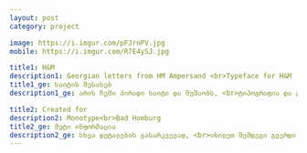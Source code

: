 ```yaml
---
layout: post
category: project

image: https://i.imgur.com/pFJrnPV.jpg
mobile: https://i.imgur.com/R7E4ySJ.jpg

title1: H&M
description1: Georgian letters from HM Ampersand <br>Typeface for H&M
title1_ge: საიტის შესახებ
description1_ge: არის ჩემი პირადი საიტი და მუშაობს, <br>ტიპოგრაფია და გრაფიკული დიზაინი

title2: Created for
description2: Monotype<br>Bad Homburg
title2_ge: მეტი ინფორმაცია
description2_ge: სხვა დეტალების გასარკვევად, <br>იხილეთ შემდეგი გვერდი
---
```

